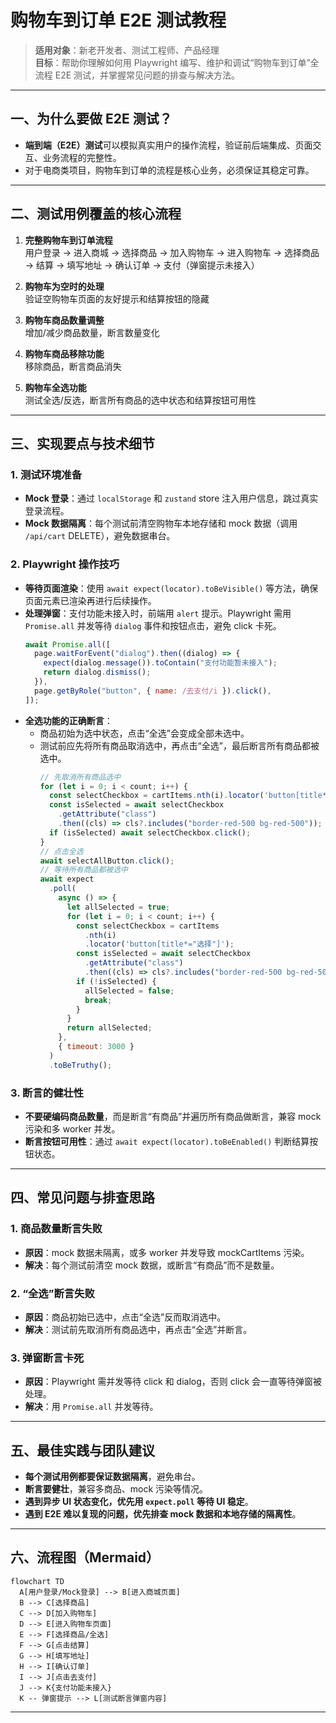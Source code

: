 # 购物车到订单 E2E 测试教程

> **适用对象**：新老开发者、测试工程师、产品经理  
> **目标**：帮助你理解如何用 Playwright 编写、维护和调试“购物车到订单”全流程 E2E 测试，并掌握常见问题的排查与解决方法。

---

## 一、为什么要做 E2E 测试？

- **端到端（E2E）测试**可以模拟真实用户的操作流程，验证前后端集成、页面交互、业务流程的完整性。
- 对于电商类项目，购物车到订单的流程是核心业务，必须保证其稳定可靠。

---

## 二、测试用例覆盖的核心流程

1. **完整购物车到订单流程**  
   用户登录 → 进入商城 → 选择商品 → 加入购物车 → 进入购物车 → 选择商品 → 结算 → 填写地址 → 确认订单 → 支付（弹窗提示未接入）

2. **购物车为空时的处理**  
   验证空购物车页面的友好提示和结算按钮的隐藏

3. **购物车商品数量调整**  
   增加/减少商品数量，断言数量变化

4. **购物车商品移除功能**  
   移除商品，断言商品消失

5. **购物车全选功能**  
   测试全选/反选，断言所有商品的选中状态和结算按钮可用性

---

## 三、实现要点与技术细节

### 1. 测试环境准备

- **Mock 登录**：通过 `localStorage` 和 `zustand` store 注入用户信息，跳过真实登录流程。
- **Mock 数据隔离**：每个测试前清空购物车本地存储和 mock 数据（调用 `/api/cart` DELETE），避免数据串台。

### 2. Playwright 操作技巧

- **等待页面渲染**：使用 `await expect(locator).toBeVisible()` 等方法，确保页面元素已渲染再进行后续操作。
- **处理弹窗**：支付功能未接入时，前端用 `alert` 提示。Playwright 需用 `Promise.all` 并发等待 `dialog` 事件和按钮点击，避免 click 卡死。
  ```js
  await Promise.all([
    page.waitForEvent("dialog").then((dialog) => {
      expect(dialog.message()).toContain("支付功能暂未接入");
      return dialog.dismiss();
    }),
    page.getByRole("button", { name: /去支付/i }).click(),
  ]);
  ```
- **全选功能的正确断言**：
  - 商品初始为选中状态，点击“全选”会变成全部未选中。
  - 测试前应先将所有商品取消选中，再点击“全选”，最后断言所有商品都被选中。
    ```js
    // 先取消所有商品选中
    for (let i = 0; i < count; i++) {
      const selectCheckbox = cartItems.nth(i).locator('button[title*="选择"]');
      const isSelected = await selectCheckbox
        .getAttribute("class")
        .then((cls) => cls?.includes("border-red-500 bg-red-500"));
      if (isSelected) await selectCheckbox.click();
    }
    // 点击全选
    await selectAllButton.click();
    // 等待所有商品都被选中
    await expect
      .poll(
        async () => {
          let allSelected = true;
          for (let i = 0; i < count; i++) {
            const selectCheckbox = cartItems
              .nth(i)
              .locator('button[title*="选择"]');
            const isSelected = await selectCheckbox
              .getAttribute("class")
              .then((cls) => cls?.includes("border-red-500 bg-red-500"));
            if (!isSelected) {
              allSelected = false;
              break;
            }
          }
          return allSelected;
        },
        { timeout: 3000 }
      )
      .toBeTruthy();
    ```

### 3. 断言的健壮性

- **不要硬编码商品数量**，而是断言“有商品”并遍历所有商品做断言，兼容 mock 污染和多 worker 并发。
- **断言按钮可用性**：通过 `await expect(locator).toBeEnabled()` 判断结算按钮状态。

---

## 四、常见问题与排查思路

### 1. 商品数量断言失败

- **原因**：mock 数据未隔离，或多 worker 并发导致 mockCartItems 污染。
- **解决**：每个测试前清空 mock 数据，或断言“有商品”而不是数量。

### 2. “全选”断言失败

- **原因**：商品初始已选中，点击“全选”反而取消选中。
- **解决**：测试前先取消所有商品选中，再点击“全选”并断言。

### 3. 弹窗断言卡死

- **原因**：Playwright 需并发等待 click 和 dialog，否则 click 会一直等待弹窗被处理。
- **解决**：用 `Promise.all` 并发等待。

---

## 五、最佳实践与团队建议

- **每个测试用例都要保证数据隔离**，避免串台。
- **断言要健壮**，兼容多商品、mock 污染等情况。
- **遇到异步 UI 状态变化，优先用 `expect.poll` 等待 UI 稳定**。
- **遇到 E2E 难以复现的问题，优先排查 mock 数据和本地存储的隔离性**。

---

## 六、流程图（Mermaid）

```mermaid
flowchart TD
  A[用户登录/Mock登录] --> B[进入商城页面]
  B --> C[选择商品]
  C --> D[加入购物车]
  D --> E[进入购物车页面]
  E --> F[选择商品/全选]
  F --> G[点击结算]
  G --> H[填写地址]
  H --> I[确认订单]
  I --> J[点击去支付]
  J --> K{支付功能未接入}
  K -- 弹窗提示 --> L[测试断言弹窗内容]
```

---
